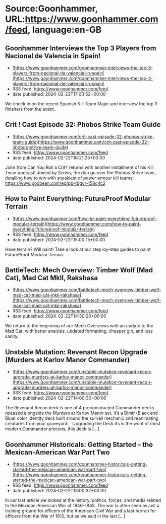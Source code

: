 # Source:Goonhammer, URL:https://www.goonhammer.com/feed, language:en-GB

## Goonhammer Interviews the Top 3 Players from Nacional de Valencia in Spain!
 - [https://www.goonhammer.com/goonhammer-interviews-the-top-3-players-from-nacional-de-valencia-in-spain](https://www.goonhammer.com/goonhammer-interviews-the-top-3-players-from-nacional-de-valencia-in-spain)
 - RSS feed: https://www.goonhammer.com/feed
 - date published: 2024-02-22T17:00:52+00:00

We check in on the recent Spanish Kill Team Major and interview the top 3 finishers from the event.

## Crit ! Cast Episode 32: Phobos Strike Team Guide
 - [https://www.goonhammer.com/crit-cast-episode-32-phobos-strike-team-guide](https://www.goonhammer.com/crit-cast-episode-32-phobos-strike-team-guide)
 - RSS feed: https://www.goonhammer.com/feed
 - date published: 2024-02-22T16:21:25+00:00

John from Can You Roll a Crit? returns with another installment of his Kill Team podcast! Joined by Scrivo, the duo go over the Phobos Strike team, detailing how to win with sneakiest of power armour kill teams! https://www.podbean.com/ep/pb-tbgvr-158c4c2

## How to Paint Everything: FutureProof Modular Terrain
 - [https://www.goonhammer.com/how-to-paint-everything-futureproof-modular-terrain](https://www.goonhammer.com/how-to-paint-everything-futureproof-modular-terrain)
 - RSS feed: https://www.goonhammer.com/feed
 - date published: 2024-02-22T15:00:15+00:00

Have terrain? Will paint! Take a look at our step-by-step guides to paint FutureProof Modular Terrain.

## BattleTech: Mech Overview: Timber Wolf (Mad Cat), Mad Cat MkII, Rakshasa
 - [https://www.goonhammer.com/battletech-mech-overview-timber-wolf-mad-cat-mad-cat-mkii-rakshasa](https://www.goonhammer.com/battletech-mech-overview-timber-wolf-mad-cat-mad-cat-mkii-rakshasa)
 - RSS feed: https://www.goonhammer.com/feed
 - date published: 2024-02-22T14:30:26+00:00

We return to the beginning of our Mech Overviews with an update to the Mad Cat, with better analysis, updated formatting, cheaper gin, and less sanity.

## Unstable Mutation: Revenant Recon Upgrade (Murders at Karlov Manor Commander)
 - [https://www.goonhammer.com/unstable-mutation-revenant-recon-upgrade-murders-at-karlov-manor-commander](https://www.goonhammer.com/unstable-mutation-revenant-recon-upgrade-murders-at-karlov-manor-commander)
 - RSS feed: https://www.goonhammer.com/feed
 - date published: 2024-02-22T14:00:30+00:00

The Revenant Recon deck is one of 4 preconstructed Commander decks released alongside the Murders at Karlov Manor set. It&#8217;s a Dimir (Black and Blue) color identity deck built around the surveil mechanic and reanimating creatures from your graveyard. &#160; Upgrading the Deck As is the wont of most modern Commander precons, this deck is [&#8230;]

## Goonhammer Historicals: Getting Started – the Mexican-American War Part Two
 - [https://www.goonhammer.com/goonhammer-historicals-getting-started-the-mexican-american-war-part-two](https://www.goonhammer.com/goonhammer-historicals-getting-started-the-mexican-american-war-part-two)
 - RSS feed: https://www.goonhammer.com/feed
 - date published: 2024-02-22T13:00:37+00:00

In our last article we looked at the history, politics, forces, and media related to the Mexican-American War of 1846-1848. The war is often seen as just a training ground for officers of the American Civil War and a last hurrah for officers from the War of 1812, but as we said in the last [&#8230;]

